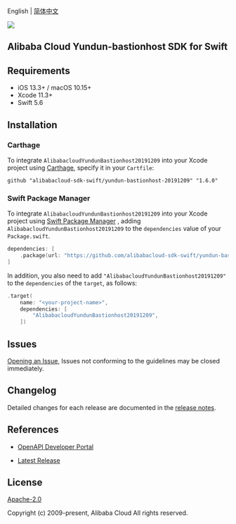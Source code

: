 English | [简体中文](README-CN.md)

![](https://aliyunsdk-pages.alicdn.com/icons/AlibabaCloud.svg)

## Alibaba Cloud Yundun-bastionhost SDK for Swift

## Requirements

- iOS 13.3+ / macOS 10.15+
- Xcode 11.3+
- Swift 5.6

## Installation

### Carthage

To integrate `AlibabacloudYundunBastionhost20191209` into your Xcode project using [Carthage](https://github.com/Carthage/Carthage), specify it in your `Cartfile`:

```ogdl
github "alibabacloud-sdk-swift/yundun-bastionhost-20191209" "1.6.0"
```

### Swift Package Manager

To integrate `AlibabacloudYundunBastionhost20191209` into your Xcode project using [Swift Package Manager](https://swift.org/package-manager/) , adding `AlibabacloudYundunBastionhost20191209` to the `dependencies` value of your `Package.swift`.

```swift
dependencies: [
    .package(url: "https://github.com/alibabacloud-sdk-swift/yundun-bastionhost-20191209.git", from: "1.6.0")
]
```

In addition, you also need to add `"AlibabacloudYundunBastionhost20191209"` to the `dependencies` of the `target`, as follows:

```swift
.target(
    name: "<your-project-name>",
    dependencies: [
        "AlibabacloudYundunBastionhost20191209",
    ])
```

## Issues

[Opening an Issue](https://github.com/alibabacloud-sdk-swift/yundun-bastionhost-20191209/issues/new), Issues not conforming to the guidelines may be closed immediately.

## Changelog

Detailed changes for each release are documented in the [release notes](./ChangeLog.txt).

## References

* [OpenAPI Developer Portal](https://next.api.alibabacloud.com/home)
- [Latest Release](https://github.com/alibabacloud-sdk-swift/yundun-bastionhost-20191209)

## License

[Apache-2.0](http://www.apache.org/licenses/LICENSE-2.0)

Copyright (c) 2009-present, Alibaba Cloud All rights reserved.
